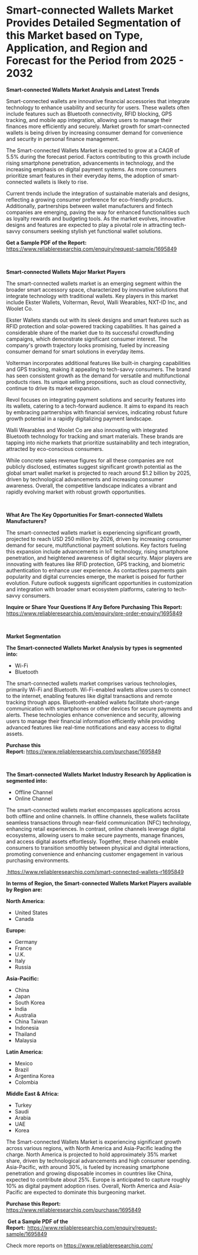 <p><h1>Smart-connected Wallets Market Provides Detailed Segmentation of this Market based on Type, Application, and Region and Forecast for the Period from 2025 - 2032</h1></p><p><strong>Smart-connected Wallets Market Analysis and Latest Trends</strong></p>
<p><p>Smart-connected wallets are innovative financial accessories that integrate technology to enhance usability and security for users. These wallets often include features such as Bluetooth connectivity, RFID blocking, GPS tracking, and mobile app integration, allowing users to manage their finances more efficiently and securely. Market growth for smart-connected wallets is being driven by increasing consumer demand for convenience and security in personal finance management.</p><p>The Smart-connected Wallets Market is expected to grow at a CAGR of 5.5% during the forecast period. Factors contributing to this growth include rising smartphone penetration, advancements in technology, and the increasing emphasis on digital payment systems. As more consumers prioritize smart features in their everyday items, the adoption of smart-connected wallets is likely to rise.</p><p>Current trends include the integration of sustainable materials and designs, reflecting a growing consumer preference for eco-friendly products. Additionally, partnerships between wallet manufacturers and fintech companies are emerging, paving the way for enhanced functionalities such as loyalty rewards and budgeting tools. As the market evolves, innovative designs and features are expected to play a pivotal role in attracting tech-savvy consumers seeking stylish yet functional wallet solutions.</p></p>
<p><strong>Get a Sample PDF of the Report:&nbsp;</strong> <a href="https://www.reliableresearchiq.com/enquiry/request-sample/1695849?utm_campaign=121&utm_medium=2&utm_source=Github&utm_content=ia&utm_term=08012025&utm_id=smart-connected-wallets">https://www.reliableresearchiq.com/enquiry/request-sample/1695849</a></p>
<p>&nbsp;</p>
<p><strong>Smart-connected Wallets Major Market Players</strong></p>
<p><p>The smart-connected wallets market is an emerging segment within the broader smart accessory space, characterized by innovative solutions that integrate technology with traditional wallets. Key players in this market include Ekster Wallets, Volterman, Revol, Walli Wearables, NXT-ID Inc, and Woolet Co.</p><p>Ekster Wallets stands out with its sleek designs and smart features such as RFID protection and solar-powered tracking capabilities. It has gained a considerable share of the market due to its successful crowdfunding campaigns, which demonstrate significant consumer interest. The company's growth trajectory looks promising, fueled by increasing consumer demand for smart solutions in everyday items.</p><p>Volterman incorporates additional features like built-in charging capabilities and GPS tracking, making it appealing to tech-savvy consumers. The brand has seen consistent growth as the demand for versatile and multifunctional products rises. Its unique selling propositions, such as cloud connectivity, continue to drive its market expansion.</p><p>Revol focuses on integrating payment solutions and security features into its wallets, catering to a tech-forward audience. It aims to expand its reach by embracing partnerships with financial services, indicating robust future growth potential in a rapidly digitalizing payment landscape.</p><p>Walli Wearables and Woolet Co are also innovating with integrated Bluetooth technology for tracking and smart materials. These brands are tapping into niche markets that prioritize sustainability and tech integration, attracted by eco-conscious consumers.</p><p>While concrete sales revenue figures for all these companies are not publicly disclosed, estimates suggest significant growth potential as the global smart wallet market is projected to reach around $1.2 billion by 2025, driven by technological advancements and increasing consumer awareness. Overall, the competitive landscape indicates a vibrant and rapidly evolving market with robust growth opportunities.</p></p>
<p>&nbsp;</p>
<p><strong>What Are The Key Opportunities For Smart-connected Wallets Manufacturers?</strong></p>
<p><p>The smart-connected wallets market is experiencing significant growth, projected to reach USD 250 million by 2026, driven by increasing consumer demand for secure, multifunctional payment solutions. Key factors fueling this expansion include advancements in IoT technology, rising smartphone penetration, and heightened awareness of digital security. Major players are innovating with features like RFID protection, GPS tracking, and biometric authentication to enhance user experience. As contactless payments gain popularity and digital currencies emerge, the market is poised for further evolution. Future outlook suggests significant opportunities in customization and integration with broader smart ecosystem platforms, catering to tech-savvy consumers.</p></p>
<p><strong>Inquire or Share Your Questions If Any Before Purchasing This Report:</strong> <a href="https://www.reliableresearchiq.com/enquiry/pre-order-enquiry/1695849?utm_campaign=121&utm_medium=2&utm_source=Github&utm_content=ia&utm_term=08012025&utm_id=smart-connected-wallets">https://www.reliableresearchiq.com/enquiry/pre-order-enquiry/1695849</a></p>
<p>&nbsp;</p>
<p><strong>Market Segmentation</strong></p>
<p><strong>The Smart-connected Wallets Market Analysis by types is segmented into:</strong></p>
<p><ul><li>Wi-Fi</li><li>Bluetooth</li></ul></p>
<p><p>The smart-connected wallets market comprises various technologies, primarily Wi-Fi and Bluetooth. Wi-Fi-enabled wallets allow users to connect to the internet, enabling features like digital transactions and remote tracking through apps. Bluetooth-enabled wallets facilitate short-range communication with smartphones or other devices for secure payments and alerts. These technologies enhance convenience and security, allowing users to manage their financial information efficiently while providing advanced features like real-time notifications and easy access to digital assets.</p></p>
<p><strong>Purchase this Report:&nbsp;</strong><a href="https://www.reliableresearchiq.com/purchase/1695849?utm_campaign=121&utm_medium=2&utm_source=Github&utm_content=ia&utm_term=08012025&utm_id=smart-connected-wallets">https://www.reliableresearchiq.com/purchase/1695849</a></p>
<p>&nbsp;</p>
<p><strong>The Smart-connected Wallets Market Industry Research by Application is segmented into:</strong></p>
<p><ul><li>Offline Channel</li><li>Online Channel</li></ul></p>
<p><p>The smart-connected wallets market encompasses applications across both offline and online channels. In offline channels, these wallets facilitate seamless transactions through near-field communication (NFC) technology, enhancing retail experiences. In contrast, online channels leverage digital ecosystems, allowing users to make secure payments, manage finances, and access digital assets effortlessly. Together, these channels enable consumers to transition smoothly between physical and digital interactions, promoting convenience and enhancing customer engagement in various purchasing environments.</p></p>
<p><a href="https://www.reliableresearchiq.com/smart-connected-wallets-r1695849?utm_campaign=121&utm_medium=2&utm_source=Github&utm_content=ia&utm_term=08012025&utm_id=smart-connected-wallets">&nbsp;https://www.reliableresearchiq.com/smart-connected-wallets-r1695849</a></p>
<p><strong>In terms of Region, the Smart-connected Wallets Market Players available by Region are:</strong></p>
<p>
    <p> <strong> North America: </strong>
        <ul>
            <li>United States</li>
            <li>Canada</li>
        </ul>
        </p> 
    <p> <strong> Europe: </strong>
        <ul>
            <li>Germany</li>
            <li>France</li>
            <li>U.K.</li>
            <li>Italy</li>
            <li>Russia</li>
        </ul>
        </p> 
    <p> <strong> Asia-Pacific: </strong>
        <ul>
            <li>China</li>
            <li>Japan</li>
            <li>South Korea</li>
            <li>India</li>
            <li>Australia</li>
            <li>China Taiwan</li>
            <li>Indonesia</li>
            <li>Thailand</li>
            <li>Malaysia</li>
        </ul>
        </p> 
    <p> <strong> Latin America: </strong>
        <ul>
            <li>Mexico</li>
            <li>Brazil</li>
            <li>Argentina Korea</li>
            <li>Colombia</li>
        </ul>
        </p> 
    <p> <strong> Middle East & Africa: </strong>
        <ul>
            <li>Turkey</li>
            <li>Saudi</li>
            <li>Arabia</li>
            <li>UAE</li>
            <li>Korea</li>
        </ul>
    </p>
    </p>
<p><p>The Smart-connected Wallets Market is experiencing significant growth across various regions, with North America and Asia-Pacific leading the charge. North America is projected to hold approximately 35% market share, driven by technological advancements and high consumer spending. Asia-Pacific, with around 30%, is fueled by increasing smartphone penetration and growing disposable incomes in countries like China, expected to contribute about 25%. Europe is anticipated to capture roughly 10% as digital payment adoption rises. Overall, North America and Asia-Pacific are expected to dominate this burgeoning market.</p></p>
<p><strong>Purchase this Report: </strong><a href="https://www.reliableresearchiq.com/purchase/1695849?utm_campaign=121&utm_medium=2&utm_source=Github&utm_content=ia&utm_term=08012025&utm_id=smart-connected-wallets">https://www.reliableresearchiq.com/purchase/1695849</a></p>
<p>&nbsp;<strong>Get a Sample PDF of the Report:&nbsp;&nbsp;</strong><a href="https://www.reliableresearchiq.com/enquiry/request-sample/1695849?utm_campaign=121&utm_medium=2&utm_source=Github&utm_content=ia&utm_term=08012025&utm_id=smart-connected-wallets">https://www.reliableresearchiq.com/enquiry/request-sample/1695849</a></p>
<p><strong></strong></p>
<p>Check more reports on <a href="https://www.reliableresearchiq.com/?utm_campaign=121&utm_medium=2&utm_source=Github&utm_content=ia&utm_term=08012025&utm_id=smart-connected-wallets">https://www.reliableresearchiq.com/</a></p>